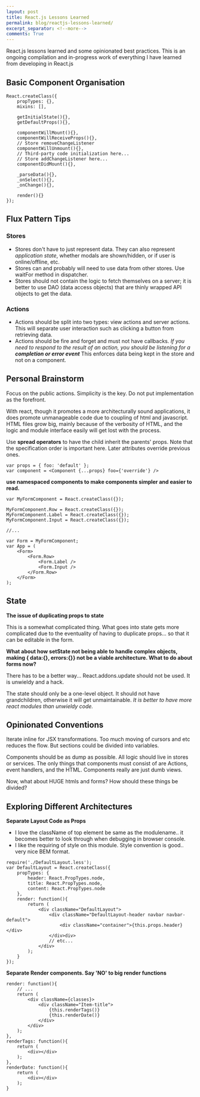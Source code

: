 ```yaml
---
layout: post
title: React.js Lessons Learned
permalink: blog/reactjs-lessons-learned/
excerpt_separator: <!--more-->
comments: True
---
```


React.js lessons learned and some opinionated best practices. This is an ongoing compilation and in-progress work of everything I have learned from developing in React.js

## Basic Component Organisation

```
React.createClass({
    propTypes: {},
    mixins: [],

    getInitialState(){},
    getDefaultProps(){},

    componentWillMount(){},
    componentWillReceiveProps(){},
    // Store removeChangeListener
    componentWillUnmount(){},
    // Third-party code initialization here...
    // Store addChangeListener here...
    componentDidMount(){},

    _parseData(){},
    _onSelect(){},
    _onChange(){},

    render(){}
});
```

## Flux Pattern Tips

### Stores

- Stores don't have to just represent data. They can also represent *application state*, whether modals are shown/hidden, or if user is online/offline, etc.
- Stores can and probably will need to use data from other stores. Use waitFor method in dispatcher.
- Stores should not contain the logic to fetch themselves on a server; it is better to use DAO (data access objects) that are thinly wrapped API objects to get the data.

### Actions

- Actions should be split into two types: view actions and server actions. This will separate user interaction such as clicking a button from retrieving data.
- Actions should be fire and forget and must not have callbacks. *If you need to respond to the result of an action, you should be listening for a **completion or error event*** This enforces data being kept in the store and not on a component.

<!--more-->

## Personal Brainstorm

Focus on the public actions. Simplicity is the key. Do not put implementation as the forefront.

With react, though it promotes a more architecturally sound applications, it does promote unmanageable code due to coupling of html and javascript. HTML files grow big, mainly because of the verbosity of HTML, and the logic and module interface easily will get lost with the process.

Use **spread operators** to have the child inherit the parents' props. Note that the specification order is important here. Later attributes override previous ones.

```
var props = { foo: 'default' };
var component = <Component {...props} foo={'override'} />
```

**use namespaced components to make components simpler and easier to read.**

```
var MyFormComponent = React.createClass({});

MyFormComponent.Row = React.createClass({});
MyFormComponent.Label = React.createClass({});
MyFormComponent.Input = React.createClass({});

//...

var Form = MyFormComponent;
var App = (
    <Form>
        <Form.Row>
            <Form.Label />
            <Form.Input />
        </Form.Row>
    </Form>
);
```

## State

**The issue of duplicating props to state**

This is a somewhat complicated thing. What goes into state gets more complicated due to the eventuality of having to duplicate props... so that it can be editable in the form.

**What about how setState not being able to handle complex objects, making { data:{}, errors:{}} not be a viable architecture. What to do about forms now?**

There has to be a better way... React.addons.update should not be used. It is unwieldy and a hack.

The state should only be a one-level object. It should not have grandchildren, otherwise it will get unmaintainable. *It is better to have more react modules than unwieldy code.*

## Opinionated Conventions

Iterate inline for JSX transformations. Too much moving of cursors and etc reduces the flow. But sections could be divided into variables.

Components should be as dump as possible. All logic should live in stores or services. The only things that components must consist of are Actions, event handlers, and the HTML. Components really are just dumb views.

Now, what about HUGE htmls and forms? How should these things be divided?

## Exploring Different Architectures

**Separate Layout Code as Props**

- I love the className of top element be same as the modulename.. it becomes better to look through when debugging in browser console.
- I like the requiring of style on this module. Style convention is good.. very nice BEM format.

```
require('./DefaultLayout.less');
var DefaultLayout = React.createClass({
    propTypes: {
        header: React.PropTypes.node,
        title: React.PropTypes.node,
        content: React.PropTypes.node
    },
    render: function(){
        return (
            <div className="DefaultLayout">
                <div className="DefaultLayout-header navbar navbar-default">
                    <div className="container">{this.props.header}</div>
                </div>div>
                // etc...
            </div>
        );
    }
});
```

**Separate Render components. Say 'NO' to big render functions**

```
render: function(){
    // ...
    return (
        <div className={classes}>
            <div className="Item-title">
                {this.renderTags()}
                {this.renderDate()}
            </div>
        </div>
    );
},
renderTags: function(){
    return (
        <div></div>
    );
},
renderDate: function(){
    return (
        <div></div>
    );
}
```
